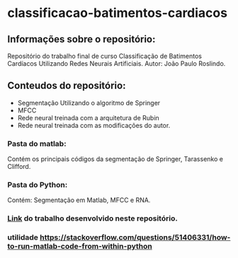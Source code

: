 # classificacao-batimentos-cardiacos

## Informações sobre o repositório:

Repositório do trabalho final de curso Classificação de Batimentos Cardíacos Utilizando Redes Neurais Artificiais.
Autor: João Paulo Roslindo.

## Conteudos do repositório:

* Segmentação Utilizando o algoritmo de Springer
* MFCC
* Rede neural treinada com a arquitetura de Rubin
* Rede neural treinada com as modificações do autor.

### Pasta do matlab:

Contém os principais códigos da segmentação de Springer, Tarassenko e Clifford.

### Pasta do Python:

Contém: Segmentação em Matlab, MFCC e RNA.

### [Link](https://drive.google.com/file/d/1s4CW48qAixALco6pXmVAj3NewQFN0viD/view?usp=sharing) do trabalho desenvolvido neste repositório.


### utilidade https://stackoverflow.com/questions/51406331/how-to-run-matlab-code-from-within-python
